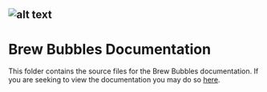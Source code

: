 ![alt text](https://i1.wp.com/www.brewbubbles.com/wp-content/uploads/2019/08/BB-full-logo.png "Brew Bubbles")
---

# Brew Bubbles Documentation

This folder contains the source files for the Brew Bubbles documentation.  If you are seeking to view the documentation you may do so [here](https://docs.brewbubbles.com).
